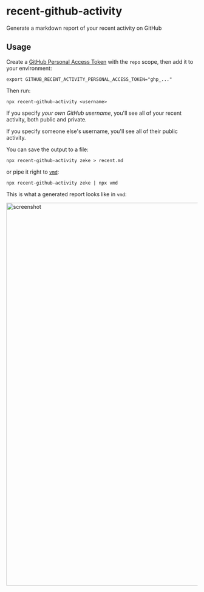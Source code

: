 # recent-github-activity

Generate a markdown report of your recent activity on GitHub

## Usage

Create a [GitHub Personal Access Token](https://github.com/settings/tokens/new?scopes=repo&description=npx%20recent-github-activity) with the `repo` scope, then add it to your environment:

```
export GITHUB_RECENT_ACTIVITY_PERSONAL_ACCESS_TOKEN="ghp_..."
```

Then run:

```
npx recent-github-activity <username>
```

If you specify _your own GitHub username_, you'll see all of your recent activity, both public and private.

If you specify someone else's username, you'll see all of their public activity.


You can save the output to a file:

```
npx recent-github-activity zeke > recent.md
```

or pipe it right to [`vmd`](https://ghub.io/vmd):

```
npx recent-github-activity zeke | npx vmd
```

This is what a generated report looks like in `vmd`:

<img width="1009" alt="screenshot" src="https://user-images.githubusercontent.com/2289/76592714-7bf71200-64b1-11ea-8294-4d26ef90499a.png">
